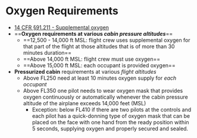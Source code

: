 # Oxygen Requirements

* [14 CFR &sect;91.211 - Supplemental oxygen](https://www.ecfr.gov/current/title-14/chapter-I/subchapter-F/part-91/subpart-C/section-91.211)
* ==**Oxygen requirements at various *cabin pressure altitudes***==
  * ==12,500 - 14,000 ft MSL: flight crew uses supplemental oxygen for that part of the flight at those altitudes that is of more than 30 minutes duration==
  * ==Above 14,000 ft MSL: flight crew must use oxygen==
  * ==Above 15,000 ft MSL: each occupant is provided oxygen==
* **Pressurized cabin** requirements at various *flight altitudes*
  * Above FL250 need at least 10 minutes oxygen supply for *each occupant*
  * Above FL350 one pilot needs to wear oxygen mask that provides oxygen continuously or automatically whenever the cabin pressure altitude of the airplane exceeds 14,000 feet (MSL)
    * Exception: below FL410 if there are two pilots at the controls and each pilot has a quick-donning type of oxygen mask that can be placed on the face with one hand from the ready position within 5 seconds, supplying oxygen and properly secured and sealed.
